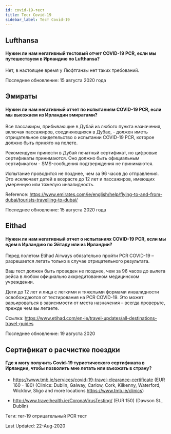 ```yaml
---
id: covid-19-тест
title: Тест Covid-19
sidebar_label: Тест Covid-19
---
```



## Lufthansa

#### **Нужен ли нам негативный тестовый отчет COVID-19 PCR, если мы путешествуем в Ирландию по Lufthansa?**

Нет, в настоящее время у Люфтганзы нет таких требований.

Последнее обновление: 15 августа 2020 года

## Эмираты

#### **Нужен ли нам негативный отчет по испытаниям COVID-19 PCR, если мы выезжаем из Ирландии эмиратами?**

Все пассажиры, прибывающие в Дубай из любого пункта назначения, включая пассажиров, соединяющихся в Дубае, - должен иметь отрицательное свидетельство о испытании COVID-19 PCR, которое должно быть принято на полете.

Рекомендуем принести в Дубай печатный сертификат, но цифровые сертификаты принимаются. Оно должно быть официальным сертификатом - SMS-сообщения подтверждения не принимаются.

Испытание проводится не позднее, чем за 96 часов до отправления. Это исключает детей в возрасте до 12 лет и пассажиров, имеющих умеренную или тяжелую инвалидность.


Reference: https://www.emirates.com/ie/english/help/flying-to-and-from-dubai/tourists-travelling-to-dubai/

Последнее обновление: 15 августа 2020 года

## Eithad

#### **Нужен ли нам негативный отчет о испытаниях COVID-19 PCR, если мы едем в Ирландию по Эйтаду или из Ирландии?**

Перед полетом Etihad Airways обязательно пройти PCR COVID-19 – разрешается летать только в случае отрицательного результата.

Ваш тест должен быть проведен не позднее, чем за 96 часов до вылета рейса в любом официально аккредитованном медицинском учреждении.

Дети до 12 лет и лица с легкими и тяжелыми формами инвалидности освобождаются от тестирования на PCR COVID-19. Это может варьироваться в зависимости от места назначения – всегда проверьте, прежде чем вы летаете.

Ссылка: https://www.etihad.com/en-ie/travel-updates/all-destinations-travel-guides

Последнее обновление: 19 августа 2020

## Сертификат о расчистке поездки

#### Где я могу получить Covid-19 туристического сертификата в Ирландии, чтобы позволить мне летать или въезжать в страну?

* https://www.tmb.ie/services/covid-19-travel-clearance-certificate (EUR 160 - 180) (Clinics: Dublin, Galway, Carlow, Cork, Kilkenny, Waterford, Wicklow, Sligo and more locations https://www.tmb.ie/clinics)

* http://www.travelhealth.ie/CoronaVirusTesting/ (EUR 150) (Dawson St., Dublin)

Теги: тег-19 отрицательный PCR тест

Last Updated: 22-Aug-2020

